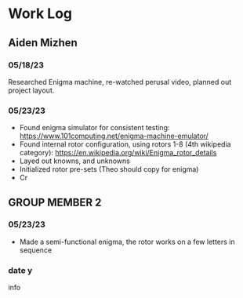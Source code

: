 # Work Log

## Aiden Mizhen

### 05/18/23

Researched Enigma machine, re-watched perusal video, planned out project 
layout.

### 05/23/23

* Found enigma simulator for consistent testing: https://www.101computing.net/enigma-machine-emulator/
* Found internal rotor configuration, using rotors 1-8 (4th wikipedia category): https://en.wikipedia.org/wiki/Enigma_rotor_details
* Layed out knowns, and unknowns
* Initialized rotor pre-sets (Theo should copy for enigma)
* Cr


## GROUP MEMBER 2

### 05/23/23

* Made a semi-functional enigma, the rotor works on a few letters in sequence

### date y

info
